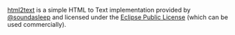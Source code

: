 [html2text](http://code.google.com/p/iaml/source/browse/trunk/org.openiaml.model.runtime/src/include/html2text) is a simple HTML to Text implementation provided by [@soundasleep](http://journals.jevon.org/users/jevon-phd/tag/php/) and licensed under the [Eclipse Public License](http://www.eclipse.org/legal/epl-v10.html) (which can be used commercially).

